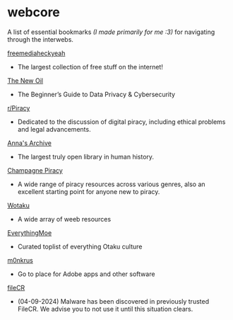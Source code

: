 # webcore
A list of essential bookmarks _(I made primarily for me :3)_ for navigating through the interwebs.

[freemediaheckyeah](https://fmhy.net/)
- The largest collection of free stuff on the internet!

[The New Oil](https://thenewoil.org/en/)
- The Beginner’s Guide to Data Privacy & Cybersecurity

[r/Piracy](https://www.reddit.com/r/Piracy/wiki/megathread/)
- Dedicated to the discussion of digital piracy, including ethical problems and legal advancements.

[Anna's Archive](https://annas-archive.org/)
- The largest truly open library in human history.

[Champagne Piracy](https://champagne.pages.dev/)
- A wide range of piracy resources across various genres, also an excellent starting point for anyone new to piracy.

[Wotaku](https://wotaku.wiki/)
- A wide array of weeb resources

[EverythingMoe](https://everythingmoe.com/)
- Curated toplist of everything Otaku culture

[m0nkrus](https://w14.monkrus.ws/)
- Go to place for Adobe apps and other software

[fileCR](https://filecr.com/en/)
- (04-09-2024) Malware has been discovered in previously trusted FileCR. We advise you to not use it until this situation clears.